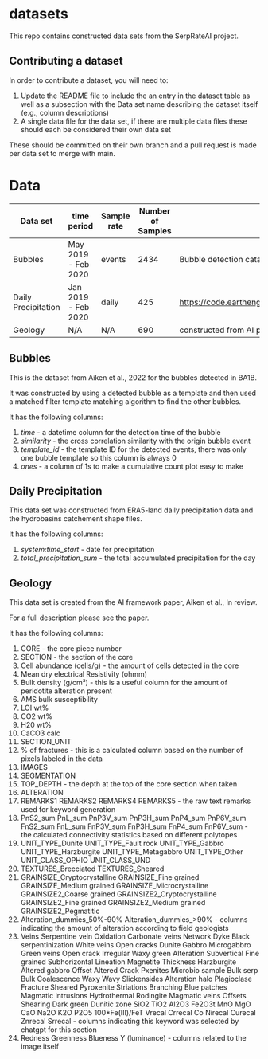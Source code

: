 # datasets

This repo contains constructed data sets from the SerpRateAI project.

## Contributing a dataset

In order to contribute a dataset, you will need to:

1. Update the README file to include the an entry in the dataset table as well as a subsection with the Data set name describing the dataset itself (e.g., column descriptions)
2. A single data file for the data set, if there are multiple data files these should each be considered their own data set

These should be committed on their own branch and a pull request is made per data set to merge with main.

# Data

| **Data set** | **time period** | Sample rate | Number of Samples | **source** |
|--------------|-----------------|-------------|-------------------|------------|
| Bubbles      | May 2019 - Feb 2020 | events | 2434 | Bubble detection catalog from BA1B for Aiken et al., 2022 |
| Daily Precipitation | Jan 2019 - Feb 2020 | daily | 425 | https://code.earthengine.google.com/65cfcd01ee34290615a7c854a00b76f4 |
| Geology      | N/A | N/A | 690 | constructed from AI paper, Aiken et al. |

## Bubbles
This is the dataset from Aiken et al., 2022 for the bubbles detected in BA1B.

It was constructed by using a detected bubble as a template and then used a matched filter template matching algorithm to find the other bubbles.

It has the following columns:

1. *time* - a datetime column for the detection time of the bubble
2. *similarity* - the cross correlation similarity with the origin bubble event
3. *template_id* - the template ID for the detected events, there was only one bubble template so this column is always 0
4. *ones* - a column of 1s to make a cumulative count plot easy to make

## Daily Precipitation

This data set was constructed from ERA5-land daily precipitation data and the hydrobasins catchement shape files.

It has the following columns:

1. *system:time_start* - date for precipitation
2. *total_precipitation_sum* - the total accumulated precipitation for the day

## Geology

This data set is created from the AI framework paper, Aiken et al., In review.

For a full description please see the paper.

It has the following columns:

1. CORE - the core piece number
2. SECTION - the section of the core
3. Cell abundance (cells/g) - the amount of cells detected in the core
4. Mean dry electrical Resistivity (ohmm)
5. Bulk density (g/cm³) - this is a useful column for the amount of peridotite alteration present
6. AMS bulk susceptibility
7. LOI wt%
8. CO2 wt%
9. H20 wt%
10. CaCO3 calc
11. SECTION_UNIT
12. % of fractures - this is a calculated column based on the number of pixels labeled in the data
13. IMAGES
14. SEGMENTATION
15. TOP_DEPTH - the depth at the top of the core section when taken
16. ALTERATION
17. REMARKS1 REMARKS2 REMARKS4 REMARKS5 - the raw text remarks used for keyword generation
21. PnS2_sum	PnL_sum	PnP3V_sum	PnP3H_sum	PnP4_sum	PnP6V_sum	FnS2_sum	FnL_sum	FnP3V_sum	FnP3H_sum	FnP4_sum	FnP6V_sum - the calculated connectivity statistics based on different polytopes
22. UNIT_TYPE_Dunite	UNIT_TYPE_Fault rock	UNIT_TYPE_Gabbro	UNIT_TYPE_Harzburgite	UNIT_TYPE_Metagabbro	UNIT_TYPE_Other	UNIT_CLASS_OPHIO	UNIT_CLASS_UND
23. TEXTURES_Brecciated	TEXTURES_Sheared
24. GRAINSIZE_Cryptocrystalline	GRAINSIZE_Fine grained	GRAINSIZE_Medium grained	GRAINSIZE_Microcrystalline	GRAINSIZE2_Coarse grained	GRAINSIZE2_Cryptocrystalline	GRAINSIZE2_Fine grained	GRAINSIZE2_Medium grained	GRAINSIZE2_Pegmatitic
25. Alteration_dummies_50%-90%	Alteration_dummies_>90% - columns indicating the amount of alteration according to field geologists
26. Veins	Serpentine vein	Oxidation	Carbonate veins	Network	Dyke	Black serpentinization	White veins	Open cracks	Dunite	Gabbro	Microgabbro	Green veins	Open crack	Irregular	Waxy green	Alteration	Subvertical	Fine grained	Subhorizontal	Lineation	Magnetite	Thickness	Harzburgite	Altered gabbro	Offset	Altered	Crack	Pxenites	Microbio sample	Bulk serp	Bulk	Coalescence	Waxy	Wavy	Slickensides	Alteration halo	Plagioclase	Fracture	Sheared	Pyroxenite	Striations	Branching	Blue patches	Magmatic intrusions	Hydrothermal	Rodingite	Magmatic veins	Offsets	Shearing	Dark green	Dunitic zone	SiO2	TiO2	Al2O3	Fe2O3t	MnO	MgO	CaO	Na2O	K2O	P2O5	100*Fe(III)/FeT	Vrecal	Crrecal	Co	Nirecal	Curecal	Znrecal	Srrecal - columns indicating this keyword was selected by chatgpt for this section
27. Redness	Greenness	Blueness	Y (luminance) - columns related to the image itself
